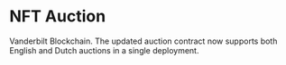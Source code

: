 # NFT Auction
Vanderbilt Blockchain.
The updated auction contract now supports both English and Dutch auctions in a single deployment.
